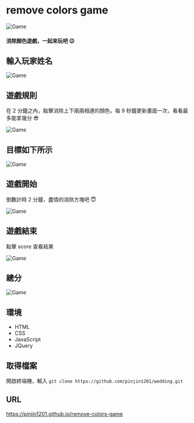 # remove colors game
![Game](https://pinjin1201.github.io/remove-colors-game/image/readme01.jpg)

#### 消除顏色遊戲，一起來玩吧 :wink:

## 輸入玩家姓名
![Game](https://pinjin1201.github.io/remove-colors-game/image/readme02.jpg)

## 遊戲規則
在 2 分鐘之內，點擊消除上下兩兩相連的顏色，每 9 秒鐘更新畫面一次，看看最多能拿幾分 :sunglasses:

![Game](https://pinjin1201.github.io/remove-colors-game/image/readme03.jpg)

## 目標如下所示
![Game](https://pinjin1201.github.io/remove-colors-game/image/readme04.jpg)

## 遊戲開始
倒數計時 2 分鐘，盡情的消除方塊吧 :innocent:

![Game](https://pinjin1201.github.io/remove-colors-game/image/readme05.jpg)

## 遊戲結束
點擊 score 查看結果

![Game](https://pinjin1201.github.io/remove-colors-game/image/readme06.jpg)

## 總分
![Game](https://pinjin1201.github.io/remove-colors-game/image/readme07.jpg)


## 環境
- HTML
- CSS
- JavaScript
- JQuery

## 取得檔案
開啟終端機，輸入 `git clone https://github.com/pinjin1201/wedding.git`

## URL
https://pinjin1201.github.io/remove-colors-game